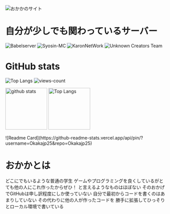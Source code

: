 ![おかかのサイト](https://okakaservice.com)
# 自分が少しでも関わっているサーバー
![Babelserver](https://github.com/BabelServer)
![Syosin-MC](https://github.com/kaito02020424)
![KaronNetWork](https://github.com/karonyt)
![Unknown Creators Team](https://github.com/Unknown-Creators-Team)

# GitHub stats
![Top Langs](https://github-readme-stats.vercel.app/api/top-langs/?username=Okakajp25&layout=compact)
![views-count](https://komarev.com/ghpvc/?username=Okakajp25&style=for-the-badge)
<p align="left"> 
  <img alt="github stats" height="130px" src="https://github-readme-stats.vercel.app/api?username=Okakajp25&theme=slateorange&show_icons=ture&count_private=true" />
  <img alt="Top Langs" height="130px" src="https://github-readme-stats.vercel.app/api/top-langs/?username=Okakajp25&theme=slateorange&show_icons=ture" />
</p>
![Readme Card](https://github-readme-stats.vercel.app/api/pin/?username=Okakajp25&repo=Okakajp25)

# おかかとは
どこにでもいるような普通の学生
ゲームやプログラミングを良くしているがとても他の人にこれ作ったからぜひ！
と言えるようなものはほぼない
そのおかげでGitHubは申し訳程度にしか使っていない
自分で最初からコードを書くのはあまりしていない
その代わりに他の人が作ったコードを
勝手に拡張してひっそりとローカル環境で書いている